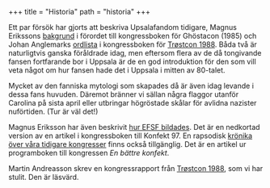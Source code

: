 +++
title = "Historia"
path = "historia"
+++

Ett par försök har gjorts att beskriva Upsalafandom tidigare, Magnus Erikssons [bakgrund](/arkiv/bakgrund.html) i förordet till kongressboken för Ghöstacon (1985) och Johan Anglemarks [ordlista](/arkiv/ordlista.html) i kongressboken för [Trøstcon 1988](/arkiv/kongresser/trostcon.html). Båda två är naturligtvis ganska föråldrade idag, men eftersom flera av de då tongivande fansen fortfarande bor i Uppsala är de en god introduktion för den som vill veta något om hur fansen hade det i Uppsala i mitten av 80-talet.

Mycket av den fanniska mytologi som skapades då är även idag levande i dessa fans huvuden. Däremot bränner vi sällan några flaggor utanför Carolina på sista april eller utbringar högröstade skålar för avlidna nazister nuförtiden. (Tur är väl det!)

Magnus Eriksson har även beskrivit [hur EFSF bildades](/arkiv/tillkomst.html). Det är en nedkortad version av en artikel i kongressboken till Konfekt 97. En rapsodisk [krönika över våra tidigare kongresser](/arkiv/sjatte_gangen.html) finns också tillgänglig. Det är en artikel ur programboken till kongressen _En bättre konfekt_.

Martin Andreasson skrev en kongressrapport från [Trøstcon 1988](/arkiv/kongresser/trostcon.html), som vi har stulit. Den är läsvärd.
